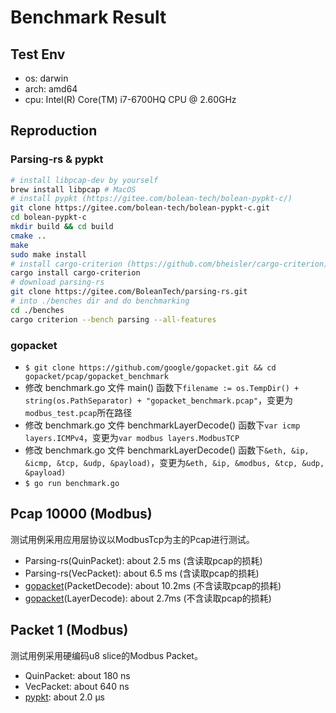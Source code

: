 # Benchmark Result

## Test Env
* os: darwin
* arch: amd64
* cpu: Intel(R) Core(TM) i7-6700HQ CPU @ 2.60GHz

## Reproduction
### Parsing-rs & pypkt
```bash
# install libpcap-dev by yourself
brew install libpcap # MacOS
# install pypkt (https://gitee.com/bolean-tech/bolean-pypkt-c/)
git clone https://gitee.com/bolean-tech/bolean-pypkt-c.git
cd bolean-pypkt-c
mkdir build && cd build
cmake ..
make
sudo make install
# install cargo-criterion (https://github.com/bheisler/cargo-criterion)
cargo install cargo-criterion
# download parsing-rs
git clone https://gitee.com/BoleanTech/parsing-rs.git
# into ./benches dir and do benchmarking
cd ./benches
cargo criterion --bench parsing --all-features
```

### gopacket
* `$ git clone https://github.com/google/gopacket.git && cd gopacket/pcap/gopacket_benchmark`
* 修改 benchmark.go 文件 main() 函数下`filename := os.TempDir() + string(os.PathSeparator) + "gopacket_benchmark.pcap"`，变更为`modbus_test.pcap`所在路径
* 修改 benchmark.go 文件 benchmarkLayerDecode() 函数下`var icmp layers.ICMPv4`，变更为`var modbus layers.ModbusTCP`
* 修改 benchmark.go 文件 benchmarkLayerDecode() 函数下`&eth, &ip, &icmp, &tcp, &udp, &payload)`，变更为`&eth, &ip, &modbus, &tcp, &udp, &payload)`
* `$ go run benchmark.go`

## Pcap 10000 (Modbus)
测试用例采用应用层协议以ModbusTcp为主的Pcap进行测试。
* Parsing-rs(QuinPacket): about 2.5 ms (含读取pcap的损耗)
* Parsing-rs(VecPacket): about 6.5 ms (含读取pcap的损耗)
* [gopacket](https://github.com/google/gopacket)(PacketDecode): about 10.2ms (不含读取pcap的损耗)
* [gopacket](https://github.com/google/gopacket)(LayerDecode): about 2.7ms (不含读取pcap的损耗)

## Packet 1 (Modbus)
测试用例采用硬编码u8 slice的Modbus Packet。
* QuinPacket: about 180 ns
* VecPacket: about 640 ns
* [pypkt](https://gitee.com/bolean-tech/bolean-pypkt-c/): about 2.0 µs